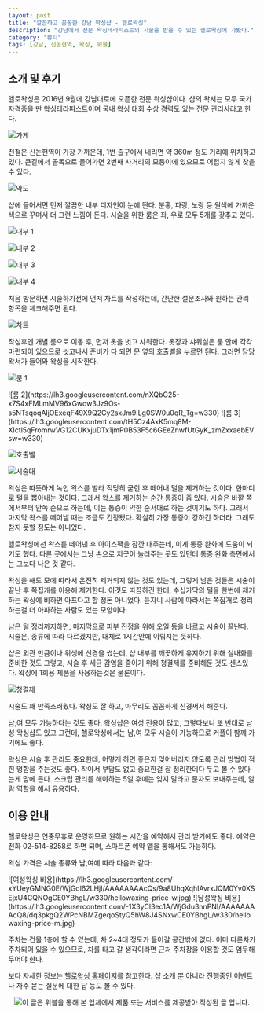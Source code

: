 ```yaml
---
layout: post
title: "깔끔하고 꼼꼼한 강남 왁싱샵 - 헬로왁싱"
description: "강남에서 전문 왁싱테라피스트의 시술을 받을 수 있는 헬로왁싱에 가봤다."
category: "뷰티"
tags: [강남, 신논현역, 왁싱, 위블]
---
```


## 소개 및 후기

헬로왁싱은 2016년 9월에 강남대로에 오픈한 전문 왁싱샵이다.
샵의 왁서는 모두 국가 자격증을 딴 왁싱테라피스트이며
국내 왁싱 대회 수상 경력도 있는 전문 관리사라고 한다.

![가게](https://lh3.googleusercontent.com/JGOBhpiHdEF80OFNT5G-d5hC8o8mkn5YcM715USOdos9iVMak-B_MOPh6JCP3od-mFwINqz2VXu5iA=s560)

전철은 신논현역이 가장 가까운데,
1번 출구에서 내리면 약 360m 정도 거리에 위치하고 있다.
큰길에서 골목으로 들어가면 2번째 사거리의 모퉁이에 있으므로
어렵지 않게 찾을 수 있다.

![약도](https://lh3.googleusercontent.com/-V3K2NEs7ZMw/WjGnUi2muMI/AAAAAAAAcRU/nGmZ8Y_HxCAnetDxI841i1-31u08jwBoQCE0YBhgL/s0/hellowaxing-map.gif)

샵에 들어서면 먼저 깔끔한 내부 디자인이 눈에 띈다.
분홍, 파랑, 노랑 등 원색에 가까운 색으로 꾸며서 더 그런 느낌이 든다.
시술을 위한 룸은 좌, 우로 모두 5개를 갖추고 있다.

![내부 1](https://lh3.googleusercontent.com/aK30QwREjgSLV0j_d5qikpO7WAtBjuZLTvQs0bJfeC1d5I1zC5dkk7KRUVVbMUitLQJ4bhTyMcQaYw=s560)

![내부 2](https://lh3.googleusercontent.com/Egc_ZHnJuuYWMpSjKixU9LHU6Uui4KgAP20BLaX6Z9yg3u0hNEC_5VIORj2FhB5uVjqN2WecDWKFFg=s560)

![내부 3](https://lh3.googleusercontent.com/gPolN9t-ZR8NVJPBepmGm-1EtzV-srBhEli0xTQLvDSDgtfwyWyIM9-RhlaegUzhEss4aaIRkMsh5A=s560)

![내부 4](https://lh3.googleusercontent.com/zK2HxsqZE1ZzVY2oIR7roGENm8aM6osRVjp-022CRD8U8aAeDpnitjUQ4Y2TzZURBH7RHFnxLwyNkg=s560)

처음 방문하면 시술하기전에 먼저 차트를 작성하는데,
간단한 설문조사와 원하는 관리 항목을 체크해주면 된다.

![차트](https://lh3.googleusercontent.com/D8NkLmoQlCS63JsenHXOWLCds-FtZ4wUbF1WxEx3sdH4b5GETyeyQjAVQ176IKHW0MEtSqWo-0_mNw=s480)

작성후엔 개별 룸으로 이동 후, 먼저 옷을 벗고 샤워한다.
옷장과 샤워실은 룸 안에 각각 마련되어 있으므로
씻고나서 준비가 다 되면 문 옆의 호출벨을 누르면 된다.
그러면 담당 왁서가 들어와 왁싱을 시작한다.

![룸 1](https://lh3.googleusercontent.com/9d4H4UHvifsUf6nqc_RHTOjqBfiqmX6ts7YXY4Y9tzgHOXmKIVHs76NiYiTLrVmkXCHCgMkbISpesQ=s560)

<p class="center" markdown="1">
![룸 2](https://lh3.googleusercontent.com/nXQbG25-x7S4xFMLmMV96xGwow3Jz9Os-s5NTsqoqAljOExeqF49X9Q2Cy2sxJm9ILg0SW0u0qR_Tg=w330)
![룸 3](https://lh3.googleusercontent.com/tH5Cz4AxK5mq8M-XIctl5qFromrwVG12CUKxjuDTx1jmP0B53F5c6GEeZnwfUtGyK_zmZxxaebEVsw=w330)
</p>

![호출벨](https://lh3.googleusercontent.com/d2nxJKWMCxFsmd7MWWYTsM_ikcaBUFoV_HNnQu-lces27rT7nr71B6T8vY4yz_ExqlpN12Vtr_3gxw=s560)

![시술대](https://lh3.googleusercontent.com/-AVPTIWSC5vyNd53dLifMg6znvdrv258Oo6oCzppDjmb8UWRX9gOBGC8CJqq60yTvXB2ANnFhZJ3Jg=s560)

왁싱은 따뜻하게 녹인 왁스를 발라 적당히 굳힌 후 떼어내 털을 제거하는 것이다.
한마디로 털을 뽑아내는 것이다.
그래서 왁스를 제거하는 순간 통증이 좀 있다.
시술은 바깥 쪽에서부터 안쪽 순으로 하는데,
이는 통증이 약한 순서대로 하는 것이기도 하다.
그래서 마지막 왁스를 떼어낼 때는 조금도 긴장됐다.
확실히 가장 통증이 강하긴 하더라.
그래도 참지 못할 정도는 아니었다.

헬로왁싱에선 왁스를 떼어낸 후 아이스팩을 잠깐 대주는데,
이게 통증 완화에 도움이 되기도 했다.
다른 곳에서는 그냥 손으로 지긋이 눌러주는 곳도 있던데
통증 완화 측면에서는 그보다 나은 것 같다.

왁싱을 해도 모에 따라서 온전히 제거되지 않는 것도 있는데,
그렇게 남은 것들은 시술이 끝난 후 쪽집개를 이용해 제거한다.
이것도 따끔하긴 한데,
수십가닥의 털을 한번에 제거하는 왁싱에 비하면 아프다고 할 정돈 아니었다.
듣자니 사람에 따라서는 쪽집개로 정리하는걸 더 아파하는 사람도 있는 모양이다.

남은 털 정리까지하면,
마지막으로 피부 진정을 위해 오일 등을 바르고 시술이 끝난다.
시술은, 종류에 따라 다르겠지만, 대체로 1시간안에 이뤄지는 듯하다.

샵은 외관 만큼이나 위생에 신경을 썼는데,
샵 내부를 깨끗하게 유지하기 위해 실내화를 준비한 것도 그렇고,
시술 후 세균 감염을 줄이기 위해 청결제를 준비해둔 것도 센스있다.
왁싱에 1회용 제품을 사용하는것은 물론이다.

![청결제](https://lh3.googleusercontent.com/x3eBOzOnNGxGb21BTzPqPiyfm-CYLaXBf5T3pynP8wU3pbEaiGsMf-4yku3E-GchsbZb1qp1gZ9EJg=s560)

시술도 꽤 만족스러웠다.
왁싱도 잘 하고, 마무리도 꼼꼼하게 신경써서 해준다.

남,여 모두 가능하다는 것도 좋다.
왁싱샵은 여성 전용이 많고,
그렇다보니 또 반대로 남성 왁싱샵도 있고 그런데,
헬로왁싱에서는 남,여 모두 시술이 가능하므로 커플이 함께 가기에도 좋다.

왁싱은 시술 후 관리도 중요한데,
어떻게 하면 좋은지 잊어버리지 않도록 관리 방법이 적힌 명함을 주는것도 좋다.
작아서 부담도 없고 중요한걸 잘 정리한데다 두고 볼 수 있다는게 맘에 든다.
스크럽 관리를 해야하는 5일 후에는 잊지 말라고 문자도 보내주는데,
알람 역할을 해서 유용하다.



## 이용 안내

헬로왁싱은 연중무휴로 운영하므로 원하는 시간을 예약해서 관리 받기에도 좋다.
예약은 전화 02-514-8258로 하면 되며,
스마트폰 예약 앱을 통해서도 가능하다.

왁싱 가격은 시술 종류와 남,여에 따라 다음과 같다:

<p class="center" markdown="1">
![여성왁싱 비용](https://lh3.googleusercontent.com/-xYUeyGMNG0E/WjGdl62LHjI/AAAAAAAAcQs/9a8UhqXqhIAvrxJQM0Yv0XSEjxU4CQNOgCE0YBhgL/w330/hellowaxing-price-w.jpg)
![남성왁싱 비용](https://lh3.googleusercontent.com/-1X3yCl3ec1A/WjGdu3nnPNI/AAAAAAAAcQ8/dq3pkgQ2WPcNBMZgeqoStyQ5hW8J4SNxwCE0YBhgL/w330/hellowaxing-price-m.jpg)
</p>

주차는 건물 1층에 할 수 있는데,
차 2~4대 정도가 들어갈 공간밖에 없다.
이미 다른차가 주차되어 있을 수 있으므로,
차를 타고 갈 생각이라면 근처 주차장을 이용할 것도 염두해 두어야 한다.

보다 자세한 정보는 [헬로왁싱 홈페이지](http://hellowaxing.co.kr/faq)를 참고한다.
샵 소개 뿐 아니라 진행중인 이벤트나 자주 묻는 질문에 대한 답 등도 볼 수 있다.



<center><img src="https://weble.net/campaign/img.php?p=716f9175d40ab07d79f24dfd60134864ff8be8e144f57517ea6585c060c9d69b&amp;v=4" alt="이 글은 위블을 통해 본 업체에서 제품 또는 서비스를 제공받아 작성된 글 입니다." /></center>

